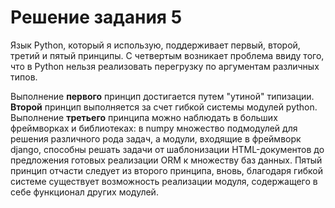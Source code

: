 # Решение задания 5

Язык Python, который я использую, поддерживает первый, второй, третий и пятый
принципы. С четвертым возникает проблема ввиду того, что в Python нельзя
реализовать перегрузку по аргументам различных типов.

Выполнение **первого** принцип достигается путем "утиной" типизации. **Второй**
принцип выполняется за счет гибкой системы модулей python. Выполнение
**третьего** принципа можно наблюдать в больших фреймворках и библиотеках: в
numpy множество подмодулей для решения различного рода задач, а модули, входящие
в фреймворк django, способны решать задачи от шаблонизации HTML-документов до
предложения готовых реализации ORM к множеству баз данных. Пятый принцип отчасти
следует из второго принципа, вновь, благодаря гибкой системе существует
возможность реализации модуля, содержащего в себе функционал других модулей.

